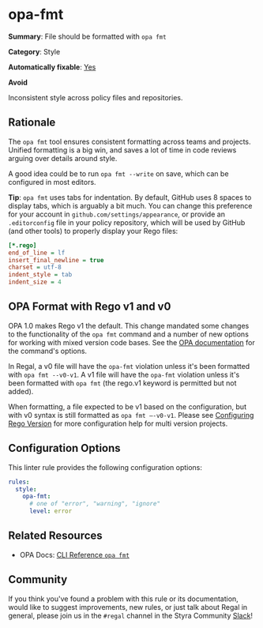 # opa-fmt

**Summary**: File should be formatted with `opa fmt`

**Category**: Style

**Automatically fixable**: [Yes](/regal/fixing)

**Avoid**

Inconsistent style across policy files and repositories.

## Rationale

The `opa fmt` tool ensures consistent formatting across teams and projects. Unified formatting is a big win, and saves a
lot of time in code reviews arguing over details around style.

A good idea could be to run `opa fmt --write` on save, which can be configured in most editors.

**Tip**: `opa fmt` uses tabs for indentation. By default, GitHub uses 8 spaces to display tabs, which is arguably a bit
much. You can change this preference for your account in `github.com/settings/appearance`, or provide an `.editorconfig`
file in your policy repository, which will be used by GitHub (and other tools) to properly display your Rego files:

```ini
[*.rego]
end_of_line = lf
insert_final_newline = true
charset = utf-8
indent_style = tab
indent_size = 4
```

## OPA Format with Rego v1 and v0

OPA 1.0 makes Rego v1 the default. This change mandated some changes to the
functionality of the `opa fmt` command and a number of new options for working
with mixed version code bases. See the
[OPA documentation](https://www.openpolicyagent.org/docs/latest/cli/#opa-fmt)
for the command's options.

In Regal, a v0 file will have the `opa-fmt` violation unless it's been formatted
with `opa fmt --v0-v1`. A v1 file will have the `opa-fmt` violation unless it's
been formatted with `opa fmt` (the rego.v1 keyword is permitted but not added).

When formatting, a file expected to be v1 based on the configuration, but with
v0 syntax is still formatted as `opa fmt –-v0-v1`. Please see
[Configuring Rego Version](https://docs.styra.com/regal#configuring-rego-version)
for more configuration help for multi version projects.

## Configuration Options

This linter rule provides the following configuration options:

```yaml
rules:
  style:
    opa-fmt:
      # one of "error", "warning", "ignore"
      level: error
```

## Related Resources

- OPA Docs: [CLI Reference `opa fmt`](https://www.openpolicyagent.org/docs/latest/cli/#opa-fmt)

## Community

If you think you've found a problem with this rule or its documentation, would like to suggest improvements, new rules,
or just talk about Regal in general, please join us in the `#regal` channel in the Styra Community
[Slack](https://inviter.co/styra)!

